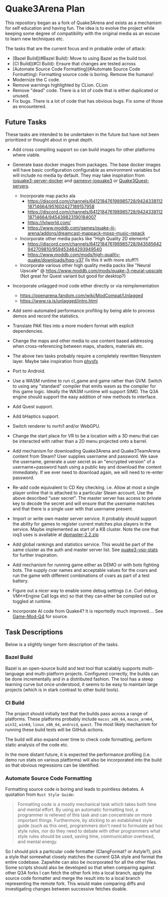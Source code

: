 # Quake3Arena Plan

This repository began as a fork of Quake3Arena and exists as a mechanism for self education and having fun.
The idea is to evolve the project while keeping some degree of compatibility with the original media as an
excuse to learn new techniques etc.

The tasks that are the current focus and in probable order of attack:

* [Bazel Build](#Bazel Build): Move to using Bazel as the build tool.
* [CI Build](#CI Build):  Ensure that changes are tested across 
* [Automate Source Code Formatting](#Automate Source Code Formatting): Formatting source code is boring. Remove the humans!
* Modernize the C code.
* Remove warnings highlighted by CLion. CLion
* Remove "dead" code. There is a lot of code that is either duplicated or unused. 
* Fix bugs. There is a lot of code that has obvious bugs. Fix some of those as encountered.

## Future Tasks

These tasks are intended to be undertaken in the future but have not been prioritized or thought about in great depth.

* Add cross compiling support so can build images for other platforms where viable.
* Generate base docker images from packages. The base docker images will have basic configuration configurable as environment variables but will include no media by default. They may take inspiration from [ioquake3-server-docker](https://github.com/MarioVilas/ioquake3-server-docker) and [gamesvr-ioquake3](https://github.com/LacledesLAN/gamesvr-ioquake3) or [Quake3Quest-servers](https://github.com/ceno/Quake3Quest-servers).
  + Incorporate map packs ala
    - https://discord.com/channels/641218476198985728/942433811218714664/951602427189157958
    - https://discord.com/channels/641218476198985728/942433811218714664/945439823190184007
    - https://lvlworld.com/
    - https://www.moddb.com/games/quake-iii-arena/addons/dreamcast-mappack-mpsp-music-repack
  + Incorporate other media packs like "High Quality 2D elements"
    - https://discord.com/channels/641218476198985728/943585642942709810/959453464293949540
    - https://www.moddb.com/mods/high-quality-quake/downloads/hqq-v37 (Is this it with more stuff?)
  - Incorporate various other high quality media packs like "Neural Upscale" @ https://www.moddb.com/mods/quake-3-neural-upscale (Not great for Quest variant but good for desktop?)

* Incorporate unlagged mod code either directly or via reimplementation
  * https://openarena.fandom.com/wiki/ModCompat/Unlagged
  * https://www.ra.is/unlagged/intro.html

* Add semi-automated performance profiling by being able to process demos and record the statistics.
* Translate PAK files into a more modern format with explicit dependencies.
* Change the maps and other media to use content based addressing when cross-referencing between maps, shaders, materials etc.
* The above two tasks probably require a completely rewritten filesystem layer. Maybe take inspiration from [physfs](https://icculus.org/physfs/)
* Port to Android.
* Use a WASM runtime to run cl_game and game rather than QVM. Switch to using any "standard" compiler that emits wasm as the compiler for this game logic. Ideally the WASM runtime will support SIMD. The Q3A engine should support the easy addition of new methods to interface.
* Add Quest support.
* Add bHaptics support.
* Switch renderer to nvrhi1 and/or WebGPU.
* Change the start place for VR to be a location with a 3D menu that can be interacted with rather than a 2D menu projected onto a barrel.
* Add mechanism for downloading Quake3Arena and Quake3TeamArena content from Steam? User supplies username and password. We save the username, generate a user secret as an "encrypted version" of a username+password hash using a public key and download the content immediately. If we ever need to download again, we will need to re-enter password.
* Re-add code equivalent to CD Key checking. i.e. Allow at most a single player online that is attached to a particular Steam account. Use the above described "user secret". The master server has access to private key to decode the secret and will ensure that the username matches and that there is a single user with that username present.
* Import or write own master server service. It probably should support the ability for games to register current matches plus players in the service. Maybe implemented as start of a K8 cluster. Note the one that ioq3 uses is available at [dpmaster-2.2.zip](http://icculus.org/twilight/darkplaces/files/dpmaster-2.2.zip)
* Add global rankings and statistics service. This would be part of the same cluster as the auth and master server list. See [quake3-vsp-stats](https://hub.docker.com/r/evilru/quake3-vsp-stats) for further inspiration.
* Add mechanism for running game either as DEMO or with bots fighting bots. The supply cvar names and acceptable values for the cvars and run the game with different combinations of cvars as part of a test battery. 
* Figure out a nicer way to enable some debug settings (i.e. Curl debug, VM<->Engine Call logs etc) so that they can either be compiled out or toggled at runtime.
* Incorporate AI code from Quake4? It is reportedly much improved.... See [Game-Mod-Q4](https://github.com/engineerOfLies/Game-Mod-Q4) for source.

## Task Descriptions

Below is a slightly longer form description of the tasks.

### Bazel Build

Bazel is an open-source build and test tool that scalably supports multi-language and multi-platform projects.
Configured correctly, the builds can be done incrementally and in a distributed fashion. The tool has a steep
learning curve but once understood, it seems to be easy to maintain large projects (which is in stark contrast
to other build tools).  

### CI Build

The project should initially test that the builds pass across a range of platforms. These platforms probably include  `macos_x86_64`, `macos_arm64`, `win32`, `win64`, `linux_x86_64`, `android`, `quest`. The most likely mechanism for running these build tests will be GitHub actions.

The build will also expand over time to check code formatting, perform static analysis of the code etc. 

In the more distant future, it is expected the performance profiling (i.e. demo run stats on various platforms) will
also be incorporated into the build so that obvious regressions can be identified.

### Automate Source Code Formatting

Formatting source code is boring and leads to pointless debates. A quotation from `Rust Style Guide`:

> Formatting code is a mostly mechanical task which takes both time and mental effort. By using an automatic formatting tool, a programmer is relieved of this task and can concentrate on more important things. Furthermore, by sticking to an established style guide (such as this one), programmers don't need to formulate ad hoc style rules, nor do they need to debate with other programmers what style rules should be used, saving time, communication overhead, and mental energy.

So I should pick a particular code formatter (ClangFormat? or Astyle?), pick a style that somewhat closely matches the current Q3A style and format the entire codebase. Zapwhite can also be incorporated for all the other files. Some scripts should also be developed so that when comparing against other Q3A forks I can fetch the other fork into a local branch, apply the source code formatter and merge the result into to a local branch representing the remote fork. This would make comparing diffs and investigating changes between successive fetches doable. 
